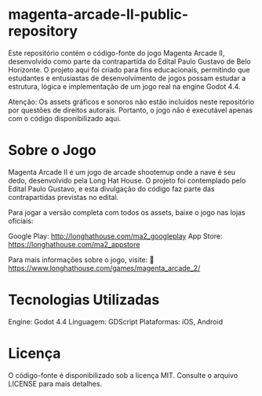 # magenta-arcade-II-public-repository
Este repositório contém o código-fonte do jogo Magenta Arcade II, desenvolvido como parte da contrapartida do Edital Paulo Gustavo de Belo Horizonte. O projeto aqui foi criado para fins educacionais, permitindo que estudantes e entusiastas de desenvolvimento de jogos possam estudar a estrutura, lógica e implementação de um jogo real na engine Godot 4.4.

Atenção: Os assets gráficos e sonoros não estão incluídos neste repositório por questões de direitos autorais. Portanto, o jogo não é executável apenas com o código disponibilizado aqui.

# Sobre o Jogo
Magenta Arcade II é um jogo de arcade shootemup onde a nave é seu dedo, desenvolvido pela Long Hat House. O projeto foi contemplado pelo Edital Paulo Gustavo, e esta divulgação do código faz parte das contrapartidas previstas no edital.

Para jogar a versão completa com todos os assets, baixe o jogo nas lojas oficiais:

Google Play: http://longhathouse.com/ma2_googleplay
App Store: https://longhathouse.com/ma2_appstore

Para mais informações sobre o jogo, visite:
🔗 https://www.longhathouse.com/games/magenta_arcade_2/

# Tecnologias Utilizadas
Engine: Godot 4.4
Linguagem: GDScript
Plataformas: iOS, Android

# Licença
O código-fonte é disponibilizado sob a licença MIT. Consulte o arquivo LICENSE para mais detalhes.

